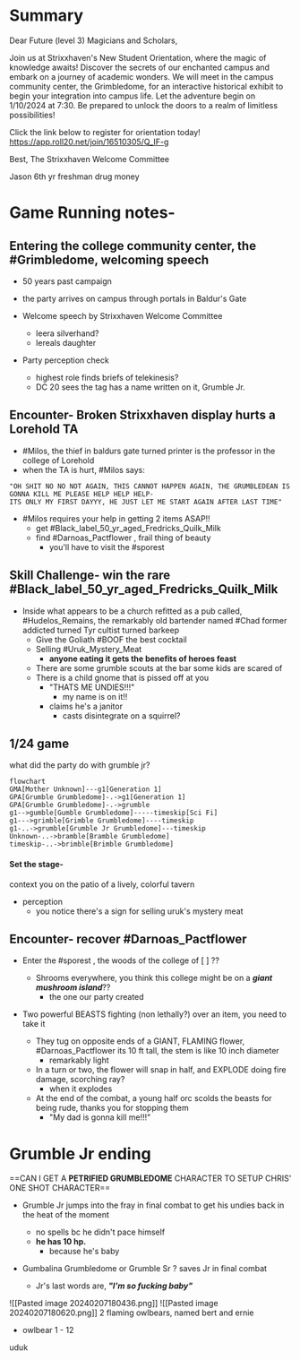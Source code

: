 # Summary

Dear Future (level 3) Magicians and Scholars,

Join us at Strixxhaven's New Student Orientation, where the magic of knowledge awaits! Discover the secrets of our enchanted campus and embark on a journey of academic wonders. We will meet in the campus community center, the Grimbledome, for an interactive historical exhibit to begin your integration into campus life. Let the adventure begin on 1/10/2024 at 7:30. Be prepared to unlock the doors to a realm of limitless possibilities!

Click the link below to register for orientation today!
https://app.roll20.net/join/16510305/Q_IF-g

Best,
The Strixxhaven Welcome Committee


Jason
6th yr freshman drug money

# Game Running notes-

## Entering the college community center, the #Grimbledome, welcoming speech
- 50 years past campaign
- the party arrives on campus through portals in Baldur's Gate
- Welcome speech by Strixxhaven Welcome Committee
	- leera silverhand?
	- lereals daughter

- Party perception check
	- highest role finds briefs of telekinesis?
	- DC 20 sees the tag has a name written on it, Grumble Jr.
## Encounter- Broken Strixxhaven display hurts a Lorehold TA 
- #Milos, the thief in baldurs gate turned printer is the professor in the college of Lorehold
- when the TA is hurt, #Milos says:
```
"OH SHIT NO NO NOT AGAIN, THIS CANNOT HAPPEN AGAIN, THE GRUMBLEDEAN IS GONNA KILL ME PLEASE HELP HELP HELP-
ITS ONLY MY FIRST DAYYY, HE JUST LET ME START AGAIN AFTER LAST TIME"
```
- #Milos requires your help in getting 2 items ASAP!!
	- get #Black_label_50_yr_aged_Fredricks_Quilk_Milk
	- find #Darnoas_Pactflower , frail thing of beauty
		- you'll have to visit the #sporest
## Skill Challenge- win the rare #Black_label_50_yr_aged_Fredricks_Quilk_Milk
- Inside what appears to be a church refitted as a pub called, #Hudelos_Remains, the remarkably old bartender named #Chad former addicted turned Tyr cultist turned barkeep
	- Give the Goliath #BOOF the best cocktail
	- Selling #Uruk_Mystery_Meat 
		- **anyone eating it gets the benefits of heroes feast**
	- There are some grumble scouts at the bar some kids are scared of
	 - There is a child gnome that is pissed off at you
		- "THATS ME UNDIES!!!"
			- my name is on it!!
		- claims he's a janitor
			- casts disintegrate on a squirrel?
## 1/24 game
what did the party do with grumble jr?

```mermaid
flowchart
GMA[Mother Unknown]---g1[Generation 1]
GPA[Grumble Grumbledome]-.->g1[Generation 1]
GPA[Grumble Grumbledome]-.->grumble
g1-->gumble[Gumble Grumbledome]-----timeskip[Sci Fi]
g1--->grimble[Grimble Grumbledome]----timeskip
g1-..->grumble[Grumble Jr Grumbledome]---timeskip
Unknown-..->bramble[Bramble Grumbledome]
timeskip-..->brimble[Brimble Grumbledome]
```
#### Set the stage- 
context you on the patio of  a lively, colorful tavern
- perception
	- you notice there's a sign for selling uruk's mystery meat


## Encounter- recover #Darnoas_Pactflower

- Enter the #sporest , the woods of the college of [ ] ??
	- Shrooms everywhere, you think this college might be on a ***giant mushroom island***??
		- the one our party created
- Two powerful BEASTS fighting (non lethally?) over an item, you need to take it

	- They tug on opposite ends of a GIANT, FLAMING flower, #Darnoas_Pactflower its 10 ft tall, the stem is like 10 inch diameter
		- remarkably light
	- In a turn or two, the flower will snap in half, and EXPLODE doing fire damage, scorching ray?
		- when it explodes
	- At the end of the combat, a young half orc scolds the beasts for being rude, thanks you for stopping them
		- "My dad is gonna kill me!!!"


# Grumble Jr ending
==CAN I GET A **PETRIFIED GRUMBLEDOME** CHARACTER TO SETUP CHRIS' ONE SHOT CHARACTER==

- Grumble Jr jumps into the fray in final combat to get his undies back in the heat of the moment
	- no spells bc he didn't pace himself
	- **he has 10 hp.**
		- because he's baby

- Gumbalina Grumbledome or Grumble Sr ? saves Jr in final combat
	- Jr's last words are, ***"I'm so fucking baby"***



![[Pasted image 20240207180436.png]]
![[Pasted image 20240207180620.png]]
2 flaming owlbears, named bert and ernie

- owlbear 1 - 12


uduk
